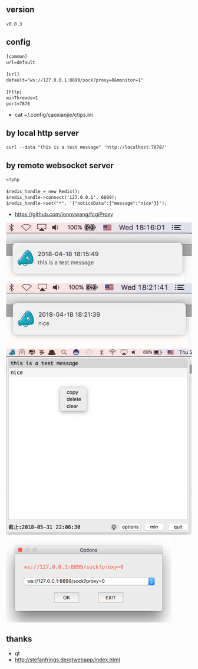 ## version
```
v0.0.3
```

## config
```
[common]
url=default

[url]
default="ws://127.0.0.1:8899/sock?proxy=0&monitor=1"

[http]
minThreads=1
port=7878
```
* cat ~/.config/caoxianjie/ctips.ini


## by local http server
```
curl --data "this is a test message" 'http://localhost:7878/'
```

## by remote websocket server
```
<?php

$redis_handle = new Redis();
$redis_handle->connect('127.0.0.1', 6899);
$redis_handle->set("*", '{"noticeData":{"message":"nice"}}');
```
* https://github.com/jonnywang/fcgiProxy

![](screenshot/1524046586901.png)
![](screenshot/1524046912758.png)
![](screenshot/1527759894977.png)
![](screenshot/1527759736632.png)


## thanks
* qt
* http://stefanfrings.de/qtwebapp/index.html
